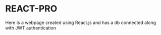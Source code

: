 # REACT-PRO
Here is a webpage created using React.js and has a db connected along with JWT authentication
